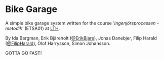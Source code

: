 Bike Garage
=============

A simple bike garage system written for the course _'Ingenjörsprocessen - metodik'_ (ETSA01) at [LTH](https://en.wikipedia.org/wiki/Faculty_of_Engineering_(LTH),_Lund_University).

By Ida Bergman, Erik Bjäreholt ([@ErikBjare](http://github.com/ErikBjare)), Jonas Danebjer, Filip Harald ([@FilipHarald](http://github.com/FilipHarald)), Olof Harrysson, Simon Johansson.


GOTTA GO FAST!